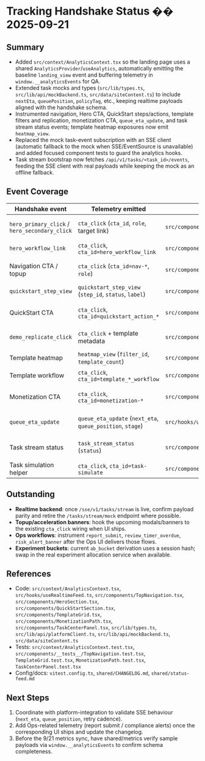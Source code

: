 ﻿# Tracking Handshake Status �� 2025-09-21

## Summary
- Added `src/context/AnalyticsContext.tsx` so the landing page uses a shared `AnalyticsProvider`/`useAnalytics`, automatically emitting the baseline `landing_view` event and buffering telemetry in `window.__analyticsEvents` for QA.
- Extended task mocks and types (`src/lib/types.ts`, `src/lib/api/mockBackend.ts`, `src/data/siteContent.ts`) to include `nextEta`, `queuePosition`, `policyTag`, etc., keeping realtime payloads aligned with the handshake schema.
- Instrumented navigation, Hero CTA, QuickStart steps/actions, template filters and replication, monetization CTA, `queue_eta_update`, and task stream status events; template heatmap exposures now emit `heatmap_view`.
- Replaced the mock task-event subscription with an SSE client (automatic fallback to the mock when SSE/EventSource is unavailable) and added focused component tests to guard the analytics hooks.
- Task stream bootstrap now fetches `/api/v1/tasks/<task_id>/events`, feeding the SSE client with real payloads while keeping the mock as an offline fallback.

## Event Coverage
| Handshake event | Telemetry emitted | Location | Notes |
| --- | --- | --- | --- |
| `hero_primary_click` / `hero_secondary_click` | `cta_click` (`cta_id`, `role`, target link) | `src/components/HeroSection.tsx` | Existing data-analytics markers now call `trackEvent`.
| `hero_workflow_link` | `cta_click`, `cta_id=hero_workflow_link` | `src/components/HeroSection.tsx` | Tracks carousel workflow deep-links.
| Navigation CTA / topup | `cta_click` (`cta_id=nav-*`, `role`) | `src/components/TopNavigation.tsx` | Includes `topup_banner_click`; role toggle emits `role_switch`.
| `quickstart_step_view` | `quickstart_step_view` (`step_id`, `status`, `label`) | `src/components/QuickStartSection.tsx` | Uses IntersectionObserver with a no-IO fallback.
| QuickStart CTA | `cta_click`, `cta_id=quickstart_action_*` | `src/components/QuickStartSection.tsx` | Slugified button labels make analytics matching deterministic.
| `demo_replicate_click` | `cta_click` + template metadata | `src/components/TemplateGrid.tsx` | Also emits `template_filter_select` when the filter changes.
| Template heatmap | `heatmap_view` (`filter_id`, `template_count`) | `src/components/TemplateGrid.tsx` | Fires on initial render and filter switches.
| Template workflow | `cta_click`, `cta_id=template_*_workflow` | `src/components/TemplateGrid.tsx` | Captures workflow deep-link clicks.
| Monetization CTA | `cta_click`, `cta_id=monetization-*` | `src/components/MonetizationPath.tsx` | Stage-specific instrumentation for funnel analysis.
| `queue_eta_update` | `queue_eta_update` (`next_eta`, `queue_position`, `stage`) | `src/hooks/useRealtimeFeed.ts` | Emits only when ETA changes to avoid noisy duplicates.
| Task stream status | `task_stream_status` (`status`) | `src/components/TaskCenterPanel.tsx` | Reports `idle`/`connecting`/`open`/`error` transitions.
| Task simulation helper | `cta_click`, `cta_id=task-simulate` | `src/components/TaskCenterPanel.tsx` | Lets QA push mock events while recording usage.

## Outstanding
- **Realtime backend**: once `/sse/v1/tasks/stream` is live, confirm payload parity and retire the `/tasks/stream/mock` endpoint where possible.
- **Topup/acceleration banners**: hook the upcoming modals/banners to the existing `cta_click` wiring when UI ships.
- **Ops workflows**: instrument `report_submit`, `review_timer_overdue`, `risk_alert_banner` after the Ops UI delivers those flows.
- **Experiment buckets**: current `ab_bucket` derivation uses a session hash; swap in the real experiment allocation service when available.

## References
- Code: `src/context/AnalyticsContext.tsx`, `src/hooks/useRealtimeFeed.ts`, `src/components/TopNavigation.tsx`, `src/components/HeroSection.tsx`, `src/components/QuickStartSection.tsx`, `src/components/TemplateGrid.tsx`, `src/components/MonetizationPath.tsx`, `src/components/TaskCenterPanel.tsx`, `src/lib/types.ts`, `src/lib/api/platformClient.ts`, `src/lib/api/mockBackend.ts`, `src/data/siteContent.ts`
- Tests: `src/context/AnalyticsContext.test.tsx`, `src/components/__tests__/TopNavigation.test.tsx`, `TemplateGrid.test.tsx`, `MonetizationPath.test.tsx`, `TaskCenterPanel.test.tsx`
- Config/docs: `vitest.config.ts`, `shared/CHANGELOG.md`, `shared/status-feed.md`

## Next Steps
1. Coordinate with platform-integration to validate SSE behaviour (`next_eta`, `queue_position`, retry cadence).
2. Add Ops-related telemetry (report submit / compliance alerts) once the corresponding UI ships and update the changelog.
3. Before the 9/21 metrics sync, have shared/metrics verify sample payloads via `window.__analyticsEvents` to confirm schema completeness.


